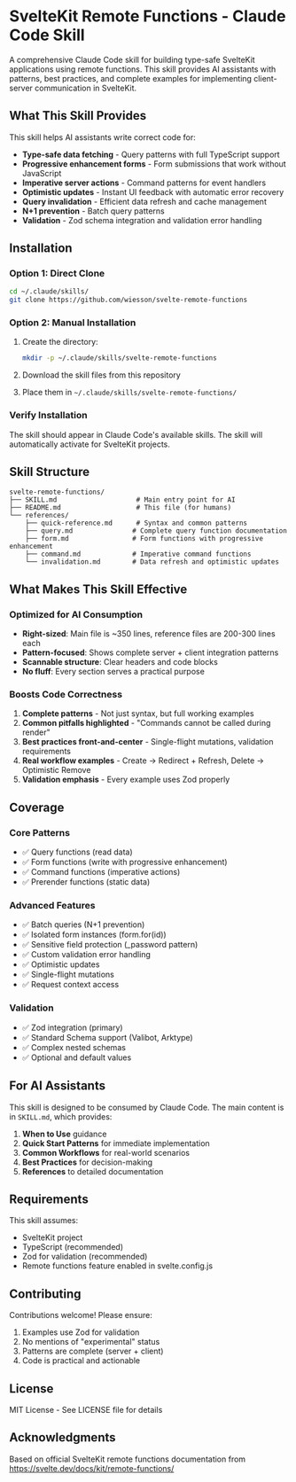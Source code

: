# SvelteKit Remote Functions - Claude Code Skill

A comprehensive Claude Code skill for building type-safe SvelteKit applications using remote functions. This skill provides AI assistants with patterns, best practices, and complete examples for implementing client-server communication in SvelteKit.

## What This Skill Provides

This skill helps AI assistants write correct code for:

- **Type-safe data fetching** - Query patterns with full TypeScript support
- **Progressive enhancement forms** - Form submissions that work without JavaScript
- **Imperative server actions** - Command patterns for event handlers
- **Optimistic updates** - Instant UI feedback with automatic error recovery
- **Query invalidation** - Efficient data refresh and cache management
- **N+1 prevention** - Batch query patterns
- **Validation** - Zod schema integration and validation error handling

## Installation

### Option 1: Direct Clone

```bash
cd ~/.claude/skills/
git clone https://github.com/wiesson/svelte-remote-functions
```

### Option 2: Manual Installation

1. Create the directory:
   ```bash
   mkdir -p ~/.claude/skills/svelte-remote-functions
   ```

2. Download the skill files from this repository

3. Place them in `~/.claude/skills/svelte-remote-functions/`

### Verify Installation

The skill should appear in Claude Code's available skills. The skill will automatically activate for SvelteKit projects.

## Skill Structure

```
svelte-remote-functions/
├── SKILL.md                    # Main entry point for AI
├── README.md                   # This file (for humans)
└── references/
    ├── quick-reference.md      # Syntax and common patterns
    ├── query.md               # Complete query function documentation
    ├── form.md                # Form functions with progressive enhancement
    ├── command.md             # Imperative command functions
    └── invalidation.md        # Data refresh and optimistic updates
```

## What Makes This Skill Effective

### Optimized for AI Consumption

- **Right-sized**: Main file is ~350 lines, reference files are 200-300 lines each
- **Pattern-focused**: Shows complete server + client integration patterns
- **Scannable structure**: Clear headers and code blocks
- **No fluff**: Every section serves a practical purpose

### Boosts Code Correctness

1. **Complete patterns** - Not just syntax, but full working examples
2. **Common pitfalls highlighted** - "Commands cannot be called during render"
3. **Best practices front-and-center** - Single-flight mutations, validation requirements
4. **Real workflow examples** - Create → Redirect + Refresh, Delete → Optimistic Remove
5. **Validation emphasis** - Every example uses Zod properly

## Coverage

### Core Patterns

- ✅ Query functions (read data)
- ✅ Form functions (write with progressive enhancement)
- ✅ Command functions (imperative actions)
- ✅ Prerender functions (static data)

### Advanced Features

- ✅ Batch queries (N+1 prevention)
- ✅ Isolated form instances (form.for(id))
- ✅ Sensitive field protection (_password pattern)
- ✅ Custom validation error handling
- ✅ Optimistic updates
- ✅ Single-flight mutations
- ✅ Request context access

### Validation

- ✅ Zod integration (primary)
- ✅ Standard Schema support (Valibot, Arktype)
- ✅ Complex nested schemas
- ✅ Optional and default values

## For AI Assistants

This skill is designed to be consumed by Claude Code. The main content is in `SKILL.md`, which provides:

1. **When to Use** guidance
2. **Quick Start Patterns** for immediate implementation
3. **Common Workflows** for real-world scenarios
4. **Best Practices** for decision-making
5. **References** to detailed documentation

## Requirements

This skill assumes:
- SvelteKit project
- TypeScript (recommended)
- Zod for validation (recommended)
- Remote functions feature enabled in svelte.config.js

## Contributing

Contributions welcome! Please ensure:

1. Examples use Zod for validation
2. No mentions of "experimental" status
3. Patterns are complete (server + client)
4. Code is practical and actionable

## License

MIT License - See LICENSE file for details

## Acknowledgments

Based on official SvelteKit remote functions documentation from https://svelte.dev/docs/kit/remote-functions/
